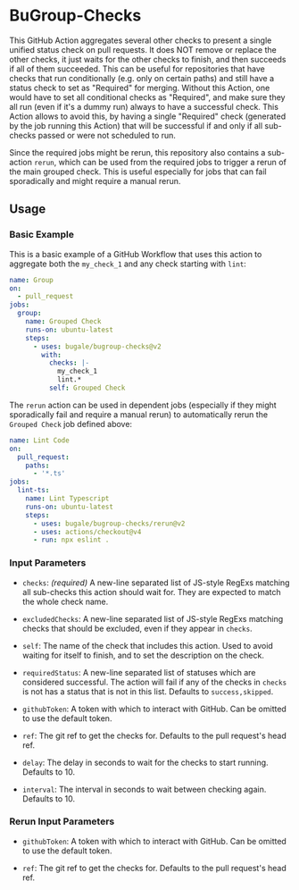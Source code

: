 # BuGroup-Checks

This GitHub Action aggregates several other checks to present a single unified status check on pull requests. It does NOT remove or replace the other checks,
it just waits for the other checks to finish, and then succeeds if all of them succeeded.
This can be useful for repositories that have checks that run conditionally (e.g. only on certain paths) and still have a status check to set as "Required"
for merging.
Without this Action, one would have to set all conditional checks as "Required", and make sure they all run (even if it's a dummy run) always to have a
successful check.
This Action allows to avoid this, by having a single "Required" check (generated by the job running this Action) that will be successful if and only if all
sub-checks passed or were not scheduled to run.

Since the required jobs might be rerun, this repository also contains a sub-action `rerun`, which can be used from the required jobs to trigger a rerun of the main
grouped check. This is useful especially for jobs that can fail sporadically and might require a manual rerun.

## Usage

### Basic Example

This is a basic example of a GitHub Workflow that uses this action to aggregate both the `my_check_1` and any check starting with `lint`:

```yaml
name: Group
on:
  - pull_request
jobs:
  group:
    name: Grouped Check
    runs-on: ubuntu-latest
    steps:
      - uses: bugale/bugroup-checks@v2
        with:
          checks: |-
            my_check_1
            lint.*
          self: Grouped Check
```

The `rerun` action can be used in dependent jobs (especially if they might sporadically fail and require a manual rerun) to automatically rerun the
`Grouped Check` job defined above:

```yaml
name: Lint Code
on:
  pull_request:
    paths:
      - '*.ts'
jobs:
  lint-ts:
    name: Lint Typescript
    runs-on: ubuntu-latest
    steps:
      - uses: bugale/bugroup-checks/rerun@v2
      - uses: actions/checkout@v4
      - run: npx eslint .
```

### Input Parameters

- `checks`: _(required)_ A new-line separated list of JS-style RegExs matching all sub-checks this action should wait for. They are expected to match the whole
  check name.

- `excludedChecks`: A new-line separated list of JS-style RegExs matching checks that should be excluded, even if they appear in `checks`.

- `self`: The name of the check that includes this action. Used to avoid waiting for itself to finish, and to set the description on the check.

- `requiredStatus`: A new-line separated list of statuses which are considered successful. The action will fail if any of the checks in `checks` is not has a
  status that is not in this list. Defaults to `success,skipped`.

- `githubToken`: A token with which to interact with GitHub. Can be omitted to use the default token.

- `ref`: The git ref to get the checks for. Defaults to the pull request's head ref.

- `delay`: The delay in seconds to wait for the checks to start running. Defaults to 10.

- `interval`: The interval in seconds to wait between checking again. Defaults to 10.

### Rerun Input Parameters

- `githubToken`: A token with which to interact with GitHub. Can be omitted to use the default token.

- `ref`: The git ref to get the checks for. Defaults to the pull request's head ref.
